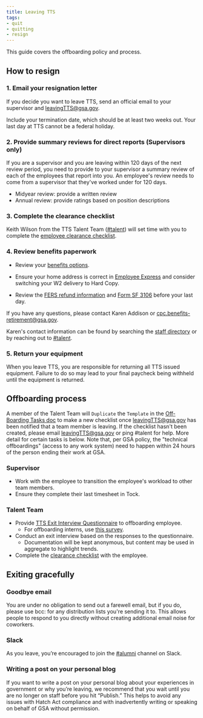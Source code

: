 ```yaml
---
title: Leaving TTS
tags:
- quit
- quitting
- resign
---
```


This guide covers the offboarding policy and process.

## How to resign

### 1. Email your resignation letter

If you decide you want to leave TTS, send an official email to your supervisor and [leavingTTS@gsa.gov](mailto:leavingTTS@gsa.gov).

Include your termination date, which should be at least two weeks out. Your last day at TTS cannot be a federal holiday.

### 2. Provide summary reviews for direct reports (Supervisors only)

If you are a supervisor and you are leaving within 120 days of the next review period, you need to provide to your supervisor a summary review of each of the employees that report into you. An employee's review needs to come from a supervisor that they've worked under for 120 days.   

- Midyear review: provide a written review
- Annual review: provide ratings based on position descriptions

### 3. Complete the clearance checklist

Keith Wilson from the TTS Talent Team ([#talent](https://gsa-tts.slack.com/messages/talent/)) will set time with you to complete the [employee clearance checklist](https://drive.google.com/a/gsa.gov/file/d/0B2b-_CCBBYvRNGNVWTRjUnpmTVNtUUR6clVJdUt2MFVTNm5j/view?usp=sharing).

### 4. Review benefits paperwork

* Review your [benefits options](https://docs.google.com/document/d/1fuPxdhSY4YCYQvTFhjmjtLpRK8_ophZnFA9hsK8zftA/edit).

* Ensure your home address is correct in [Employee Express](https://www.employeeexpress.gov/) and consider switching your W2 delivery to Hard Copy.

* Review the [FERS refund information](https://docs.google.com/document/d/1TiFdQ-2pyrmib3Zsh1GDGeWorM7F-cbxk1u-82zX0Aw/edit) and [Form SF 3106](https://drive.google.com/a/gsa.gov/file/d/0B4J4Dpr2HVDsMnpEQnc1ZHI0RkVadjVOZGZhOTVKMVZyUktN/view) before your last day.

If you have any questions, please contact Karen Addison or [cpc.benefits-retirement@gsa.gov](mailto:cpc.benefits-retirement@gsa.gov).

Karen's contact information can be found by searching the [staff directory](https://insite.gsa.gov/portal/staffDirectory/searchInsiteStaffDirectory) or by reaching out to [#talent](https://gsa-tts.slack.com/messages/talent).

### 5. Return your equipment

When you leave TTS, you are responsible for returning all TTS issued equipment. Failure to do so may lead to your final paycheck being withheld until the equipment is returned.

## Offboarding process

A member of the Talent Team will `Duplicate` the `Template` in the [Off-Boarding Tasks doc](https://docs.google.com/spreadsheets/d/1IlFY5AAvTyuS7yDHk5_odJGHYZDU_MN9HNGKJ2zXwi0/edit#gid=0) to make a new checklist once leavingTTS@gsa.gov has been notified that a team member is leaving.  If the checklist hasn't been created, please email [leavingTTS@gsa.gov](mailto:leavingTTS@gsa.gov) or ping #talent for help.  More detail for certain tasks is below. Note that, per GSA policy, the "technical offboardings" (access to any work system) need to happen within 24 hours of the person ending their work at GSA.

### Supervisor

- Work with the employee to transition the employee's workload to other team members.
- Ensure they complete their last timesheet in Tock.

### Talent Team

- Provide [TTS Exit Interview Questionnaire](https://goo.gl/forms/jBmNLwg8Y4ZY4n4s1) to offboarding employee.
  - For offboarding interns, use [this survey](https://goo.gl/forms/XOy7QO4zcnz6LyLh1).
- Conduct an exit interview based on the responses to the questionnaire.
  - Documentation will be kept anonymous, but content may be used in aggregate to highlight trends.
- Complete the [clearance checklist](https://drive.google.com/a/gsa.gov/file/d/0B2b-_CCBBYvRNGNVWTRjUnpmTVNtUUR6clVJdUt2MFVTNm5j/view?usp=sharing) with the employee.

## Exiting gracefully

### Goodbye email

You are under no obligation to send out a farewell email, but if you do, please use bcc: for any distribution lists you're sending it to.  This allows people to respond to you directly without creating additional email noise for coworkers.

### Slack

As you leave, you’re encouraged to join the [#alumni](https://gsa-tts.slack.com/messages/C0DH5B68Y) channel on Slack.

### Writing a post on your personal blog

If you want to write a post on your personal blog about your experiences in government or why you’re leaving, we recommend that you wait until you are no longer on staff before you hit “Publish.” This helps to avoid any issues with Hatch Act compliance and with inadvertently writing or speaking on behalf of GSA without permission.
